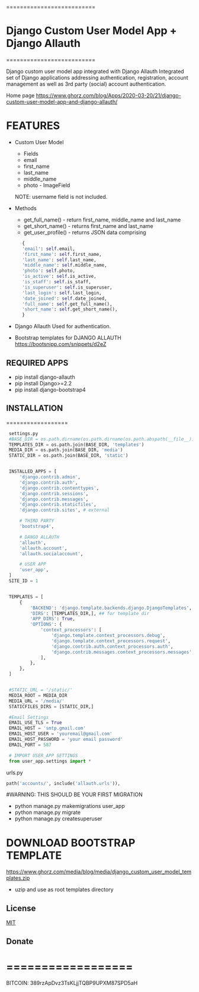 ==========================
# Django Custom User Model App + Django Allauth
==========================

Django custom user model app integrated with Django Allauth
Integrated set of Django applications addressing authentication,
registration, account management as well as 3rd party (social) account
authentication.

Home page
  https://www.ghorz.com/blog/Apps/2020-03-20/21/django-custom-user-model-app-and-django-allauth/


FEATURES
=========

+ Custom User Model
   - Fields
   - email
   - first_name
   - last_name
   - middle_name
   - photo - ImageField

  NOTE: username field is not included.

+ Methods
  - get_full_name() - return first_name, middle_name and last_name
  - get_short_name() - returns first_name and last_name
  - get_user_profile() - returns JSON data
comprising

```python
      {
      'email': self.email,
      'first_name': self.first_name,
      'last_name': self.last_name,
      'middle_name': self.middle_name,
      'photo': self.photo,
      'is_active': self.is_active,
      'is_staff': self.is_staff,
      'is_superuser': self.is_superuser,
      'last_login': self.last_login,
      'date_joined': self.date_joined,
      'full_name': self.get_full_name(),
      'short_name': self.get_short_name(),
      }
```

- Django Allauth
Used for authentication.

- Bootstrap templates for DJANGO ALLAUTH
    https://bootsnipp.com/snippets/d2eZ

## REQUIRED APPS
  - pip install django-allauth
  - pip install Django>=2.2
  - pip install django-bootstrap4

 ## INSTALLATION
 ==================
```python
 settings.py
 #BASE_DIR = os.path.dirname(os.path.dirname(os.path.abspath(__file__)))
 TEMPLATES_DIR = os.path.join(BASE_DIR, 'templates')
 MEDIA_DIR = os.path.join(BASE_DIR, 'media')
 STATIC_DIR = os.path.join(BASE_DIR, 'static')


 INSTALLED_APPS = [
     'django.contrib.admin',
     'django.contrib.auth',
     'django.contrib.contenttypes',
     'django.contrib.sessions',
     'django.contrib.messages',
     'django.contrib.staticfiles',
     'django.contrib.sites', # external

     # THIRD PARTY
     'bootstrap4',

     # DANGO ALLAUTH
     'allauth',
     'allauth.account',
     'allauth.socialaccount',

     # USER APP
     'user_app',
 ]
 SITE_ID = 1


 TEMPLATES = [
     {
         'BACKEND': 'django.template.backends.django.DjangoTemplates',
         'DIRS': [TEMPLATES_DIR,], ## for template dir
         'APP_DIRS': True,
         'OPTIONS': {
             'context_processors': [
                 'django.template.context_processors.debug',
                 'django.template.context_processors.request',
                 'django.contrib.auth.context_processors.auth',
                 'django.contrib.messages.context_processors.messages',
             ],
         },
     },
 ]


 #STATIC_URL = '/static/'
 MEDIA_ROOT = MEDIA_DIR
 MEDIA_URL = '/media/'
 STATICFILES_DIRS = [STATIC_DIR,]

 #Email Settings
 EMAIL_USE_TLS = True
 EMAIL_HOST = 'smtp.gmail.com'
 EMAIL_HOST_USER = 'youremail@gmail.com'
 EMAIL_HOST_PASSWORD = 'your email password'
 EMAIL_PORT = 587

 # IMPORT USER_APP SETTINGS
 from user_app.settings import *
```

urls.py
```python
path('accounts/', include('allauth.urls')),
```

#WARNING: THIS SHOULD BE YOUR FIRST MIGRATION
- python manage.py makemigrations user_app
- python manage.py migrate
- python manage.py createsuperuser


# DOWNLOAD BOOTSTRAP TEMPLATE

https://www.ghorz.com/media/blog/media/django_custom_user_model_templates.zip

- uzip and use as root templates directory

## License
[MIT](https://choosealicense.com/licenses/mit/)

## Donate
# ==================
BITCOIN: 389rzApDvz3TsKLjjTQBP9UPXM87SPD5aH
